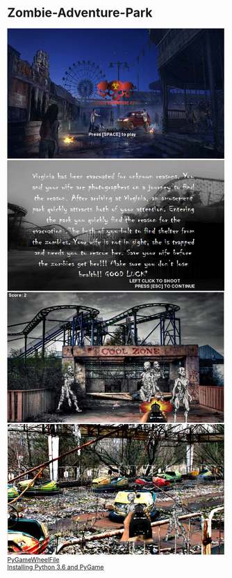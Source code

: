 # Zombie-Adventure-Park
<img src="https://github.com/nferris0684/Zombie-Adventure-Park/blob/master/game%20plan/opening%20screen.PNG" width="500" height="300">
<img src="https://github.com/nferris0684/Zombie-Adventure-Park/blob/master/game%20plan/screenshot3.PNG" width="500" height="300">
<img src="https://github.com/nferris0684/Zombie-Adventure-Park/blob/master/game%20plan/screenshot2.PNG" width="500" height="300">
<img src="https://github.com/nferris0684/Zombie-Adventure-Park/blob/master/game%20plan/screenshot4.PNG" width="500" height="300">
<a href="http://www.lfd.uci.edu/~gohlke/pythonlibs/#pygame"> PyGameWheelFile </a><br>
<a href="https://www.youtube.com/watch?v=_GikMdhAhv0&feature=youtu.be"> Installing Python 3.6 and PyGame</a>
